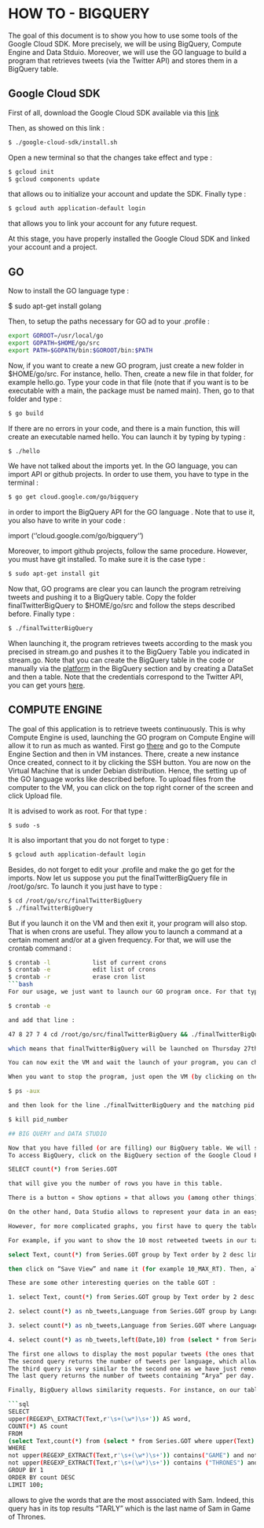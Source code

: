 # HOW TO -  BIGQUERY

The goal of this document is to show you how to use some tools of the Google Cloud SDK. More precisely, we will be using BigQuery, Compute Engine and Data Stduio. Moreover, we will use the GO language to build a program that retrieves tweets (via the Twitter API) and stores them in a BigQuery table.

## Google Cloud SDK

First of all, download the Google Cloud SDK available via this [link](https://cloud.google.com/sdk/docs/)

Then, as showed on this link :
```bash
$ ./google-cloud-sdk/install.sh
```
Open a new terminal so that the changes take effect and type :
```bash
$ gcloud init
$ gcloud components update
```
that allows ou to initialize your account and update the SDK.
Finally type : 
```bash
$ gcloud auth application-default login
```
that allows you to link your account for any future request.

At this stage, you have properly installed the Google Cloud SDK and linked your account and a project.

## GO 

Now to install the GO language type : 

$ sudo apt-get install golang

Then, to setup the paths necessary for GO ad to your .profile :
```bash
export GOROOT=/usr/local/go
export GOPATH=$HOME/go/src
export PATH=$GOPATH/bin:$GOROOT/bin:$PATH
```
Now, if you want to create a new GO program, just create a new folder in $HOME/go/src. For instance, hello. Then, create a new file in that folder, for example hello.go.
Type your code in that file (note that if you want is to be executable with a main, the package must be named main). Then, go to that folder and type :
```bash
$ go build
```
If there are no errors in your code, and there is a main function, this will create an executable named hello. You can launch it by typing by typing :
```bash
$ ./hello
```
We have not talked about the imports yet. In the GO language, you can import API or github projects. In order to use them, you have to type in the terminal :
```bash
$ go get cloud.google.com/go/bigquery 
```
in order to import the BigQuery API for the GO language . Note that to use it, you also have to write in your code :

import (‘’cloud.google.com/go/bigquery‘’)

Moreover, to import github projects, follow the same procedure. However, you must have git installed. To make sure it is the case type :
```bash
$ sudo apt-get install git
```
Now that, GO programs are clear you can launch the program retreiving tweets and pushing it to a BigQuery table. Copy the folder finalTwitterBigQuery to $HOME/go/src and follow the steps described before. Finally type :
```bash
$ ./finalTwitterBigQuery
```
When launching it, the program retrieves tweets according to the mask you precised in stream.go and pushes it to the BigQuery Table you indicated in stream.go. Note that you can create the BigQuery table in the code or manually via the [platform](https://console.cloud.google.com/) in the BigQuery section and by creating a DataSet and then a table.
Note that the credentials correspond to the Twitter API, you can get yours [here](https://apps.twitter.com/).


## COMPUTE ENGINE

The goal of this application is to retrieve tweets continuously. This is why Compute Engine is used, launching the GO program on Compute Engine will allow it to run as much as wanted.
First go [there](https://console.cloud.google.com/) and go to the Compute Engine Section and then in VM instances. There, create a new instance Once created, connect to it by clicking the SSH button. 
You are now on the Virtual Machine that is under Debian distribution. Hence, the setting up of the GO language works like described before. To upload files from the computer to the VM, you can click on the top right corner of the screen and click Upload file.

It is advised to work as root. For that type :
```
$ sudo -s
```
It is also important that you do not forget to type :
```bash
$ gcloud auth application-default login
```
Besides, do not forget to edit your .profile and make the go get for the imports.
Now let us suppose you put the finalTwitterBigQuery file in /root/go/src. To launch it you just have to type :
```bash
$ cd /root/go/src/finalTwitterBigQuery
$ ./finalTwitterBigQuery
```
But if you launch it on the VM and then exit it, your program will also stop. That is when crons are useful. They allow you to launch a command at a certain moment and/or at a given frequency. For that, we will use the crontab command : 
```bash
$ crontab -l			list of current crons
$ crontab -e			edit list of crons
$ crontab -r			erase cron list
```bash
For our usage, we just want to launch our GO program once. For that type :

$ crontab -e

and add that line :

47 8 27 7 4 cd /root/go/src/finalTwitterBigQuery && ./finalTwitterBigQuery > /root/go/log

which means that finalTwitterBigQuery will be launched on Thursday 27th of July at 08:47. Adapt the line to match the current date. Note that you can check the date with the command $ date. 

You can now exit the VM and wait the launch of your program, you can check if it is working by querying the BigQuery table you are filling and check if the number of rows is growing (select count(*) from dataset_name.table_name). 

When you want to stop the program, just open the VM (by clicking on the SSH button like before) and then type :

$ ps -aux

and then look for the line ./finalTwitterBigQuery and the matching pid number. Then type :

$ kill pid_number

## BIG QUERY and DATA STUDIO

Now that you have filled (or are filling) our BigQuery table. We will see how to use, query and showcase the stored data. BigQuery is a tool that allows querying data with SQL language requests.
To access BigQuery, click on the BigQuery section of the Google Cloud Platform. Then write your query on the top of the screen. Once written, type Run Query to see the results. For example if ou want to query the table named GOT from DataSet Series you can write :

SELECT count(*) from Series.GOT

that will give you the number of rows you have in this table.

There is a button « Show options » that allows you (among other things) to query without using cached results. That can be helpful if your table is still being filled.  On the same line as this button on the very right there is a button you can click on that will help you for your queries. Indeed, if there is an error in your query it well tell you what is wrong and if the query is correct it will tell you the amount of data it will process.

On the other hand, Data Studio allows to represent your data in an easy way. First go [there](https://www.google.com/analytics/data-studio/) and sign in for Data Studio. Once done, go to “data sources” which allows you to choose the data you want to represent. Click on BigQuery→My Projects →Project_name -> DataSet_name. At this stage, you can choose your table as a data source. Once chosen, click connect and it will open a window with every column you have on the table asking you how Data Studio should consider it, what it should do with it. For instance, for numeric fields you can aggregate them in a lot of different ways. Once finished, click on “create report” and you will arrive to the report. This is where you can plot a number of different things such as Time series, bar charts, pie charts… Once one of these selected you just have to choose the parameters you want to showcase and the job is done.

However, for more complicated graphs, you first have to query the table on BigQuery, save the view and finally connect the view in Data Studio and plot what you wanted to show.

For example, if you want to show the 10 most retweeted tweets in our table, first query in BigQuery:  

select Text, count(*) from Series.GOT group by Text order by 2 desc limit 10

then click on “Save View” and name it (for example 10_MAX_RT). Then, all you have to do is going to Data Studio and connect to the view you just created and (dor instance) plot a pie chart.

These are some other interesting queries on the table GOT :

1. select Text, count(*) from Series.GOT group by Text order by 2 desc

2. select count(*) as nb_tweets,Language from Series.GOT group by Language order by 1 desc

3. select count(*) as nb_tweets,Language from Series.GOT where Language != "en" group by Language order by 1 desc

4. select count(*) as nb_tweets,left(Date,10) from (select * from Series.GOT where upper(Text) contains("ARYA")) group by 2 

The first one allows to display the most popular tweets (the ones that have been the most retweeted).
The second query returns the number of tweets per language, which allows to plot a very nice pie chart in Data Studio that displays the repartition of languages.
The third query is very similar to the second one as we have just removed the English language (because it was too much represented and thus was giving a less readable pie chart).
The last query returns the number of tweets containing “Arya” per day. We can see the evolution of the number of tweets on a character throughout the days via a time series.

Finally, BigQuery allows similarity requests. For instance, on our table we can wonder what words are the mst associated with a character. This query :

```sql
SELECT
upper(REGEXP\_EXTRACT(Text,r'\s+(\w*)\s+')) AS word,
COUNT(*) AS count
FROM
(select Text,count(*) from (select * from Series.GOT where upper(Text) contains("SAM")) group by Text order by 2 desc)
WHERE 
not upper(REGEXP_EXTRACT(Text,r'\s+(\w*)\s+')) contains("GAME") and not upper(REGEXP_EXTRACT(Text,r'\s+(\w*)\s+')) contains("OF") and
not upper(REGEXP_EXTRACT(Text,r'\s+(\w*)\s+')) contains ("THRONES") and not upper(REGEXP_EXTRACT(Text,r'\s+(\w*)\s+')) contains("SAM") 
GROUP BY 1
ORDER BY count DESC
LIMIT 100; 
```

allows to give the words that are the most associated with Sam. Indeed, this query has in its top results “TARLY” which is the last name of Sam in Game of Thrones.
